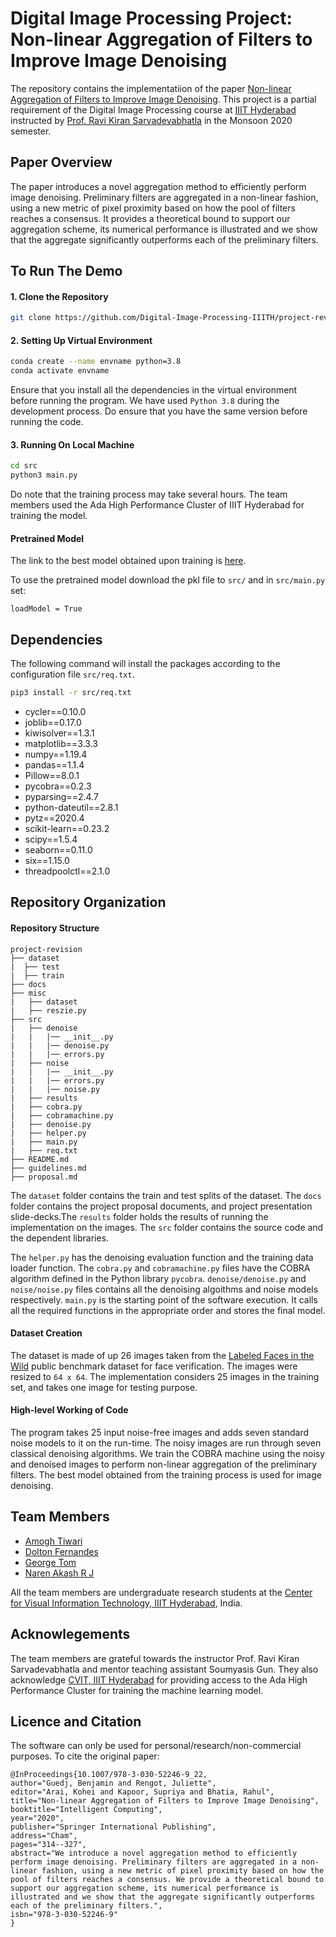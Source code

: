 # Digital Image Processing Project: Non-linear Aggregation of Filters to Improve Image Denoising

The repository contains the implementatiion of the paper [Non-linear Aggregation of Filters to Improve Image Denoising](https://arxiv.org/pdf/1904.00865.pdf). This project is a partial requirement of the Digital Image Processing course at [IIIT Hyderabad](https://www.iiit.ac.in/) instructed by [Prof. Ravi Kiran Sarvadevabhatla](https://ravika.github.io/) in the Monsoon 2020 semester. 

## Paper Overview

The paper introduces a novel aggregation method to efficiently perform image denoising. Preliminary filters are aggregated in a non-linear fashion, using a new metric of pixel proximity based on how the pool of filters reaches a consensus. It provides a theoretical bound to support our aggregation scheme, its numerical performance is illustrated and we show that the aggregate significantly outperforms each of the preliminary filters.

## To Run The Demo

#### 1. Clone the Repository

```bash
git clone https://github.com/Digital-Image-Processing-IIITH/project-revision.git
```

#### 2. Setting Up Virtual Environment
```bash
conda create --name envname python=3.8
conda activate envname
```
Ensure that you install all the dependencies in the virtual environment before running the program. We have used `Python 3.8` during the development process. Do ensure that you have the same version before running the code.

#### 3. Running On Local Machine
```bash
cd src
python3 main.py
```
Do note that the training process may take several hours. The team members used the Ada High Performance Cluster of IIIT Hyderabad for training the model.

#### Pretrained Model 
The link to the best model obtained upon training is [here](https://drive.google.com/drive/folders/1TrwRDwMP2HgtHFfrVahM5bbug3ctNWaF).

To use the pretrained model download the pkl file to `src/` and in `src/main.py` set:
```
loadModel = True
```

## Dependencies
The following command will install the packages according to the configuration file `src/req.txt`.
```bash
pip3 install -r src/req.txt
```
- cycler==0.10.0
- joblib==0.17.0
- kiwisolver==1.3.1
- matplotlib==3.3.3
- numpy==1.19.4
- pandas==1.1.4
- Pillow==8.0.1
- pycobra==0.2.3
- pyparsing==2.4.7
- python-dateutil==2.8.1
- pytz==2020.4
- scikit-learn==0.23.2
- scipy==1.5.4
- seaborn==0.11.0
- six==1.15.0
- threadpoolctl==2.1.0

## Repository Organization

#### Repository Structure

```
project-revision
├── dataset
|  ├── test
|  ├── train
├── docs
├── misc
|   ├── dataset
|   ├── reszie.py
├── src
|   ├── denoise
|   |   |── __init__.py
|   |   |── denoise.py
|   |   |── errors.py
|   ├── noise
|   |   |── __init__.py
|   |   |── errors.py
|   |   |── noise.py
|   ├── results
|   ├── cobra.py
|   ├── cobramachine.py
|   ├── denoise.py
|   ├── helper.py
|   ├── main.py
|   ├── req.txt
├── README.md
├── guidelines.md
├── proposal.md
```

The `dataset` folder contains the train and test splits of the dataset. The `docs` folder contains the project proposal documents, and project presentation slide-decks.The `results` folder holds the results of running the implementation on the images. The `src` folder contains the source code and the dependent libraries. 

The `helper.py` has the denoising evaluation function and the training data loader function. The `cobra.py` and `cobramachine.py` files have the COBRA algorithm defined in the Python library `pycobra`. `denoise/denoise.py` and `noise/noise.py` files contains all the denoising algoithms and noise models respectively. `main.py` is the starting point of the software execution. It calls all the required functions in the appropriate order and stores the final model.  

#### Dataset Creation

The dataset is made of up 26 images taken from the [Labeled Faces in the Wild](http://vis-www.cs.umass.edu/lfw/) public benchmark dataset for face verification. The images were resized to `64 x 64`. The implementation considers 25 images in the training set, and takes one image for testing purpose. 

#### High-level Working of Code
The program takes 25 input noise-free images and adds seven standard noise models to it on the run-time. The noisy images are run through seven classical denoising algorithms. We train the COBRA machine using the noisy and denoised images to perform non-linear aggregation of the preliminary filters. The best model obtained from the training process is used for image denoising. 

## Team Members

- [Amogh Tiwari](https://researchweb.iiit.ac.in/~amogh.tiwari/)
- [Dolton Fernandes](https://doltonfernandes.github.io/)
- [George Tom](https://georg3tom.github.io/)
- [Naren Akash R J](https://researchweb.iiit.ac.in/~naren.akash/)

All the team members are undergraduate research students at the [Center for Visual Information Technology, IIIT Hyderabad](http://cvit.iiit.ac.in/), India.

## Acknowlegements
The team members are grateful towards the instructor Prof. Ravi Kiran Sarvadevabhatla and mentor teaching assistant Soumyasis Gun. They also acknowledge [CVIT, IIIT Hyderabad](http://cvit.iiit.ac.in/) for providing access to the Ada High Performance Cluster for training the machine learning model. 

## Licence and Citation
The software can only be used for personal/research/non-commercial purposes. To cite the original paper:
```
@InProceedings{10.1007/978-3-030-52246-9_22,
author="Guedj, Benjamin and Rengot, Juliette",
editor="Arai, Kohei and Kapoor, Supriya and Bhatia, Rahul",
title="Non-linear Aggregation of Filters to Improve Image Denoising",
booktitle="Intelligent Computing",
year="2020",
publisher="Springer International Publishing",
address="Cham",
pages="314--327",
abstract="We introduce a novel aggregation method to efficiently perform image denoising. Preliminary filters are aggregated in a non-linear fashion, using a new metric of pixel proximity based on how the pool of filters reaches a consensus. We provide a theoretical bound to support our aggregation scheme, its numerical performance is illustrated and we show that the aggregate significantly outperforms each of the preliminary filters.",
isbn="978-3-030-52246-9"
}
```
